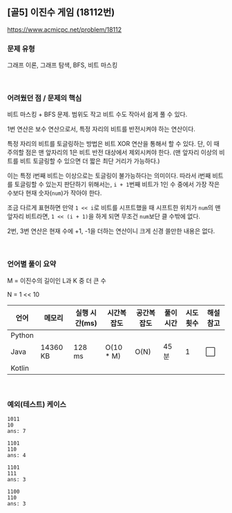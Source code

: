 ## [골5] 이진수 게임 (18112번)

https://www.acmicpc.net/problem/18112

### 문제 유형

그래프 이론, 그래프 탐색, BFS, 비트 마스킹

<br>

### 어려웠던 점 / 문제의 핵심

비트 마스킹 + BFS 문제. 범위도 작고 비트 수도 작아서 쉽게 풀 수 있다.

1번 연산은 보수 연산으로서, 특정 자리의 비트를 반전시켜야 하는 연산이다.

특정 자리의 비트를 토글링하는 방법은 비트 XOR 연산을 통해서 할 수 있다. 단, 이 때 주의할 점은 맨 앞자리의 1은 비트 반전 대상에서 제외시켜야 한다. (맨 앞자리 이상의 비트를 비트 토글링할 수 있으면 더 짧은 최단 거리가 가능하다.)

이는 특정 i번째 비트는 이상으로는 토글링이 불가능하다는 의미이다. 따라서 i번째 비트를 토글링할 수 있는지 판단하기 위해서는, `i + 1`번째 비트가 1인 수 중에서 가장 작은 수보다 현재 숫자(`num`)가 작아야 한다.

조금 다르게 표현하면 만약 `1 << i`로 비트를 시프트했을 때 시프트한 위치가 `num`의 맨 앞자리 비트라면, `1 << (i + 1)`을 하게 되면 무조건 `num`보단 클 수밖에 없다.

2번, 3번 연산은 현재 수에 +1, -1을 더하는 연산이니 크게 신경 쓸만한 내용은 없다.

<br>

### 언어별 풀이 요약

M = 이진수의 길이인 L과 K 중 더 큰 수

N = 1 << 10

| 언어   | 메모리   | 실행 시간(ms) | 시간복잡도 | 공간복잡도 | 풀이 시간 | 시도 횟수 | 해설 참고            |
| ------ | -------- | ------------- | ---------- | ---------- | --------- | --------- | -------------------- |
| Python |          |               |            |            |           |           |                      |
| Java   | 14360 KB | 128 ms        | O(10 * M)  | O(N)       | 45분      | 1         | :white_large_square: |
| Kotlin |          |               |            |            |           |           |                      |

<br>

### 예외(테스트) 케이스

```
1011
10
ans: 7

1101
110
ans: 4

1101
111
ans: 3

1100
110
ans: 3
```

